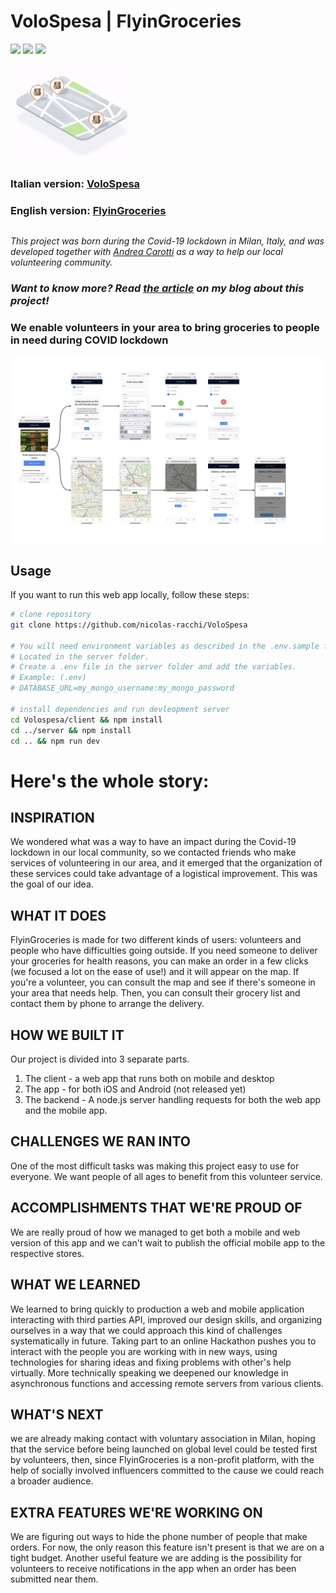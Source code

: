 # VoloSpesa | FlyinGroceries

![](https://img.shields.io/badge/price-free-success)
![](https://img.shields.io/badge/license-MIT-blue)
![](https://img.shields.io/website?down_color=lightgray&down_message=offline&label=web%20app&up_color=success&up_message=online&url=http%3A%2F%2Fwww.volospesa.org)

<img src="/volospesa-design/thumbnail.png" width="200"></img>

### Italian version: [VoloSpesa](https://www.volospesa.org)

### English version: [FlyinGroceries](https://flyingroceries.herokuapp.com)

##

_This project was born during the Covid-19 lockdown in Milan, Italy, and was developed together with [Andrea Carotti](https://github.com/andreacarotti99) as a way to help our local volunteering community._

### _Want to know more? Read <a href="https://www.nicolasracchi.com/blog/volospesa">the article</a> on my blog about this project!_

### We enable volunteers in your area to bring groceries to people in need during COVID lockdown

<img src="/volospesa-design/web_app_flowchart.png"></img>

## Usage

If you want to run this web app locally, follow these steps:

```bash
# clone repository
git clone https://github.com/nicolas-racchi/VoloSpesa

# You will need environment variables as described in the .env.sample file
# Located in the server folder.
# Create a .env file in the server folder and add the variables.
# Example: (.env)
# DATABASE_URL=my_mongo_username:my_mongo_password

# install dependencies and run devleopment server
cd Volospesa/client && npm install
cd ../server && npm install
cd .. && npm run dev
```

# Here's the whole story:

## INSPIRATION

We wondered what was a way to have an impact during the Covid-19 lockdown in our local community, so we contacted friends who make services of volunteering in our area, and it emerged that the organization of these services could take advantage of a logistical improvement. This was the goal of our idea.

## WHAT IT DOES

FlyinGroceries is made for two different kinds of users: volunteers and people who have difficulties going outside.
If you need someone to deliver your groceries for health reasons, you can make an order in a few clicks (we focused a lot on the ease of use!) and it will appear on the map. If you're a volunteer, you can consult the map and see if there's someone in your area that needs help. Then, you can consult their grocery list and contact them by phone to arrange the delivery.

## HOW WE BUILT IT

Our project is divided into 3 separate parts.

1. The client - a web app that runs both on mobile and desktop
2. The app - for both iOS and Android (not released yet)
3. The backend - A node.js server handling requests for both the web app and the mobile app.

## CHALLENGES WE RAN INTO

One of the most difficult tasks was making this project easy to use for everyone. We want people of all ages to benefit from this volunteer service.

## ACCOMPLISHMENTS THAT WE'RE PROUD OF

We are really proud of how we managed to get both a mobile and web version of this app and we can't wait to publish the official mobile app to the respective stores.

## WHAT WE LEARNED

We learned to bring quickly to production a web and mobile application interacting with third parties API, improved our design skills, and organizing ourselves in a way that we could approach this kind of challenges systematically in future.
Taking part to an online Hackathon pushes you to interact with the people you are working with in new ways, using technologies for sharing ideas and fixing problems with other's help virtually.
More technically speaking we deepened our knowledge in asynchronous functions and accessing remote servers from various clients.

## WHAT'S NEXT

we are already making contact with voluntary association in Milan, hoping that the service before being launched on global level could be tested first by volunteers, then, since FlyinGroceries is a non-profit platform, with the help of socially involved influencers committed to the cause we could reach a broader audience.

## EXTRA FEATURES WE'RE WORKING ON

We are figuring out ways to hide the phone number of people that make orders. For now, the only reason this feature isn't present is that we are on a tight budget. Another useful feature we are adding is the possibility for volunteers to receive notifications in the app when an order has been submitted near them.
